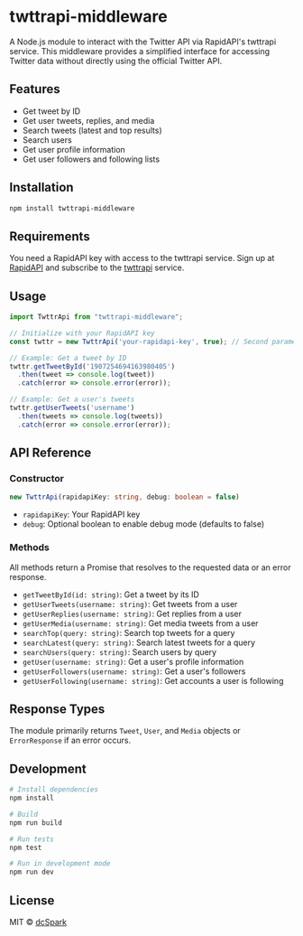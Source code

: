 # twttrapi-middleware

A Node.js module to interact with the Twitter API via RapidAPI's twttrapi service. This middleware provides a simplified interface for accessing Twitter data without directly using the official Twitter API.

## Features

- Get tweet by ID
- Get user tweets, replies, and media
- Search tweets (latest and top results)
- Search users
- Get user profile information
- Get user followers and following lists

## Installation

```bash
npm install twttrapi-middleware
```

## Requirements

You need a RapidAPI key with access to the twttrapi service. Sign up at [RapidAPI](https://rapidapi.com) and subscribe to the [twttrapi](https://rapidapi.com/twttrapi/api/twttrapi) service.

## Usage

```typescript
import TwttrApi from "twttrapi-middleware";

// Initialize with your RapidAPI key
const twttr = new TwttrApi('your-rapidapi-key', true); // Second parameter enables debug mode

// Example: Get a tweet by ID
twttr.getTweetById('1907254694163980405')
  .then(tweet => console.log(tweet))
  .catch(error => console.error(error));

// Example: Get a user's tweets
twttr.getUserTweets('username')
  .then(tweets => console.log(tweets))
  .catch(error => console.error(error));
```

## API Reference

### Constructor

```typescript
new TwttrApi(rapidapiKey: string, debug: boolean = false)
```

- `rapidapiKey`: Your RapidAPI key
- `debug`: Optional boolean to enable debug mode (defaults to false)

### Methods

All methods return a Promise that resolves to the requested data or an error response.

- `getTweetById(id: string)`: Get a tweet by its ID
- `getUserTweets(username: string)`: Get tweets from a user
- `getUserReplies(username: string)`: Get replies from a user
- `getUserMedia(username: string)`: Get media tweets from a user
- `searchTop(query: string)`: Search top tweets for a query
- `searchLatest(query: string)`: Search latest tweets for a query
- `searchUsers(query: string)`: Search users by query
- `getUser(username: string)`: Get a user's profile information
- `getUserFollowers(username: string)`: Get a user's followers
- `getUserFollowing(username: string)`: Get accounts a user is following

## Response Types

The module primarily returns `Tweet`, `User`, and `Media` objects or `ErrorResponse` if an error occurs.

## Development

```bash
# Install dependencies
npm install

# Build
npm run build

# Run tests
npm test

# Run in development mode
npm run dev
```

## License

MIT © [dcSpark](https://dcspark.io)
